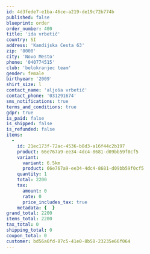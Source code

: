 ```yaml
---
id: 4d3fede7-e1ba-46ce-a219-de19c72b774b
published: false
blueprint: order
order_number: 400
title: 'ida vrbetič'
country: SI
address: 'Kandijska Cesta 63'
zip: '8000'
city: 'Novo Mesto'
phone: '040774515'
club: 'belokranjec team'
gender: female
birthyear: '2009'
shirt_size: l
contact_name: 'aljoša vrbetič'
contact_phone: '031291674'
sms_notifications: true
terms_and_conditions: true
gdpr: true
is_paid: false
is_shipped: false
is_refunded: false
items:
  -
    id: 21ec173f-72ac-4536-b8d3-a16f44c2b197
    product: 66e767a9-ee34-4dc4-8681-d09bb59f0cf5
    variant:
      variant: 6.5km
      product: 66e767a9-ee34-4dc4-8681-d09bb59f0cf5
    quantity: 1
    total: 2200
    tax:
      amount: 0
      rate: 0
      price_includes_tax: true
    metadata: {  }
grand_total: 2200
items_total: 2200
tax_total: 0
shipping_total: 0
coupon_total: 0
customer: bd56a6fd-87c5-41e0-8b58-23235e66f064
---
```

